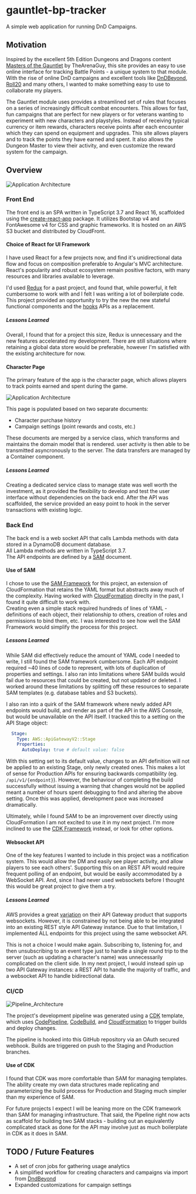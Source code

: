 # gauntlet-bp-tracker
A simple web application for running DnD Campaigns.

## Motivation
Inspired by the excellent 5th Edition Dungeons and Dragons content [Masters of the Gauntlet](https://www.spectrecreations.com/#MotG) by TheArenaGuy, this site provides an easy to use online interface for tracking Battle Points - a unique system to that module. With the rise of online DnD campaigns and excellent tools like [DnDBeyond](https://www.dndbeyond.com/), [Roll20](https://roll20.net/) and many others, I wanted to make something easy to use to collaborate my players.

The Gauntlet module uses provides a streamlined set of rules that focuses on a series of increasingly difficult combat encounters. This allows for fast, fun campaigns that are perfect for new players or for veterans wanting to experiment with new characters and playstyles. Instead of receiving typical currency or item rewards, characters receive points after each encounter which they can spend on equipment and upgrades. This site allows players and to track the points they have earned and spent. It also allows the Dungeon Master to view their activity, and even customize the reward system for the campaign.

## Overview

![Application Architecture](Documentation/Application_Architecture.jpg)

### Front End
The front end is an SPA written in TypeScript 3.7 and React 16, scaffolded using the [create-react-app](https://github.com/facebook/create-react-app) package.  It utilizes Bootstap v4 and FontAwesome v4 for CSS and graphic frameworks.
It is hosted on an AWS S3 bucket and distributed by CloudFront.

#### Choice of React for UI Framework
I have used React for a few projects now, and find it's unidirectional data flow and focus on composition preferable to Angular's MVC architecture.
React's popularity and robust ecosystem remain positive factors, with many resources and libraries available to leverage.

I'd used [Redux](https://redux.js.org/) for a past project, and found that, while powerful, it felt cumbersome to work with and I felt I was writing a lot of boilerplate code.  
This project provided an opportunity to try the new the new stateful functional components and the [hooks](https://reactjs.org/docs/hooks-intro.html) APIs as a replacement.

##### Lessons Learned
Overall, I found that for a project this size, Redux is unnecessary and the new features accelerated my development.
There are still situations where retaining a global data store would be preferable, however I'm satisfied with the existing architecture for now.

#### Character Page
The primary feature of the app is the character page, which allows players to track points earned and spent during the game.

![Application Architecture](Documentation/Character_Page.png)

This page is populated based on two separate documents:
- Character purchase history
- Campaign settings (point rewards and costs, etc.)

These documents are merged by a service class, which transforms and maintains the domain model that is rendered.  user activity is then able to be transmitted asyncronously to the server.  The data transfers are managed by a Container component.

##### Lessons Learned
Creating a dedicated service class to manage state was well worth the investment, as it provided the flexibility to develop and test the user interface without dependencies on the back end.
After the API was scaffolded, the service provided an easy point to hook in the server transactions with existing logic.

### Back End
The back end is a web socket API that calls Lambda methods with data stored in a DynamoDB document database.  
All Lambda methods are written in TypeScript 3.7.  
The API endpoints are defined by a [SAM](https://aws.amazon.com/serverless/sam/) document.

#### Use of SAM
I chose to use the [SAM Framework](https://aws.amazon.com/serverless/sam/) for this project, an extension of CloudFormation that retains the YAML format but abstracts away much of the complexity.
Having worked with [CloudFormation](https://aws.amazon.com/cloudformation/) direclty in the past, I found it quite difficult to work with.  
Creating even a simple stack required hundreds of lines of YAML - definitions of each object, their relationship to others, creation of roles and permissions to bind them, etc.
I was interested to see how well the SAM Framework would simplify the process for this project.

##### Lessons Learned
While SAM did effectively reduce the amount of YAML code I needed to write, I still found the SAM framework cumbersome.
Each API endpoint required ~40 lines of code to represent, with lots of duplication of properties and settings.
I also ran into limitations where SAM builds would fail due to resources that could be created, but not updated or deleted.
I worked around these limitations by splitting off these resources to separate SAM templates (e.g. database tables and S3 buckets).

I also ran into a quirk of the SAM framework where newly added API endpoints would build, and render as part of the API in the AWS Console, but would be unavailable on the API itself.
I tracked this to a setting on the API Stage object:

```YAML
  Stage:
    Type: AWS::ApiGatewayV2::Stage
    Properties:
      AutoDeploy: true # default value: false
```
With this setting set to its default value, changes to an API definition will not be applied to an existing Stage, only newly created ones.
This makes a lot of sense for Production APIs for ensuring backwards compatibility (eg. `/api/v1/{endpoint}`).
However, the behaviour of completing the build successfully without issuing a warning that changes would not be applied meant a number of hours spent debugging to find and altering the above setting.
Once this was applied, development pace was increased dramatically.

Ultimately, while I found SAM to be an improvement over directly using CloudFormation I am not excited to use it in my next project.  I'm more inclined to use the [CDK Framework](https://docs.aws.amazon.com/cdk/latest/guide/home.html) instead, or look for other options.

#### Websocket API
One of the key features I wanted to include in this project was a notification system.
This would allow the DM and easily see player activity, and allow players to see each others'.
Supporting this on an REST API would require frequent polling of an endpoint, but would be easily accommodated by a WebSocket API.
And, since I had never used websockets before I thought this would be great project to give them a try.

##### Lessons Learned
AWS provides a great [variation](https://docs.aws.amazon.com/apigateway/latest/developerguide/apigateway-websocket-api.html) on their API Gateway product that supports websockets.
However, it is constrained by not being able to be integrated into an existing REST style API Gateway instance.
Due to that limitation, I implemented ALL endpoints for this project using the same websocket API.

This is not a choice I would make again.
Subscribing to, listening for, and then unsubscribing to an event type just to handle a single round trip to the server (such as updating a character's name) was unnecessarily complicated on the client side.
In my next project, I would instead spin up two API Gateway instances: a REST API to handle the majority of traffic, and a websocket API to handle bidirectional data.

### CI/CD

![Pipeline_Architecture](Documentation/Pipeline_Architecture.jpg)

The project's development pipeline was generated using a [CDK](https://aws.amazon.com/cdk/) template, which uses [CodePipeline](https://aws.amazon.com/codepipeline/), [CodeBuild](https://aws.amazon.com/codebuild/), and [CloudFormation](https://aws.amazon.com/cloudformation/) to trigger builds and deploy changes.

The pipeline is hooked into this GitHub repository via an OAuth secured webhook.  Builds are triggered on push to the Staging and Production branches.

#### Use of CDK
I found that CDK was more comfortable than SAM for managing templates.  
The ability create my own data structures made replicating and parameterizing the build process for Production and Staging much simpler than my experience of SAM.

For future projects I expect I will be leaning more on the CDK framework than SAM for managing infrastructure.
That said, the Pipeline right now acts as scaffold for building two SAM stacks - building out an equivalently complicated stack as done for the API may involve just as much boilerplate in CDK as it does in SAM.

## TODO / Future Features
- A set of cron jobs for gathering usage analytics
- A simplified workflow for creating characters and campaigns via import from [DndBeyond](https://www.dndbeyond.com)
- Expanded customizations for campaign settings

